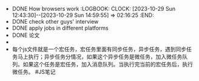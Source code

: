 - DONE How browsers work
  :LOGBOOK:
  CLOCK: [2023-10-29 Sun 12:43:30]--[2023-10-29 Sun 14:59:55] =>  02:16:25
  :END:
- DONE check other guys' interview
- DONE apply jobs in different platforms
- DONE 论文
-
- 每个js文件就是一个宏任务，宏任务里面有同步任务，异步任务，遇到同步任务马上执行；异步任务分情况，如果这个异步任务是微任务，加入微任务队列。如果这个任务是宏任务，加入消息队列。当执行完当前的宏任务后，执行微任务。 #JS笔记
